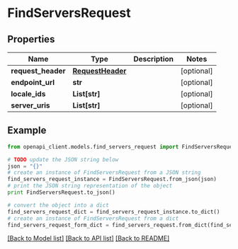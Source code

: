 # FindServersRequest


## Properties
Name | Type | Description | Notes
------------ | ------------- | ------------- | -------------
**request_header** | [**RequestHeader**](RequestHeader.md) |  | [optional] 
**endpoint_url** | **str** |  | [optional] 
**locale_ids** | **List[str]** |  | [optional] 
**server_uris** | **List[str]** |  | [optional] 

## Example

```python
from openapi_client.models.find_servers_request import FindServersRequest

# TODO update the JSON string below
json = "{}"
# create an instance of FindServersRequest from a JSON string
find_servers_request_instance = FindServersRequest.from_json(json)
# print the JSON string representation of the object
print FindServersRequest.to_json()

# convert the object into a dict
find_servers_request_dict = find_servers_request_instance.to_dict()
# create an instance of FindServersRequest from a dict
find_servers_request_form_dict = find_servers_request.from_dict(find_servers_request_dict)
```
[[Back to Model list]](../README.md#documentation-for-models) [[Back to API list]](../README.md#documentation-for-api-endpoints) [[Back to README]](../README.md)


